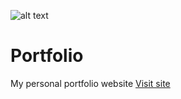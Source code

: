 ![alt text](https://github.com/Connectslide121/Portfolio/blob/main/Connect_banner_github.png)

# Portfolio
My personal portfolio website
[Visit site](https://connectslide121.github.io/Portfolio/)
